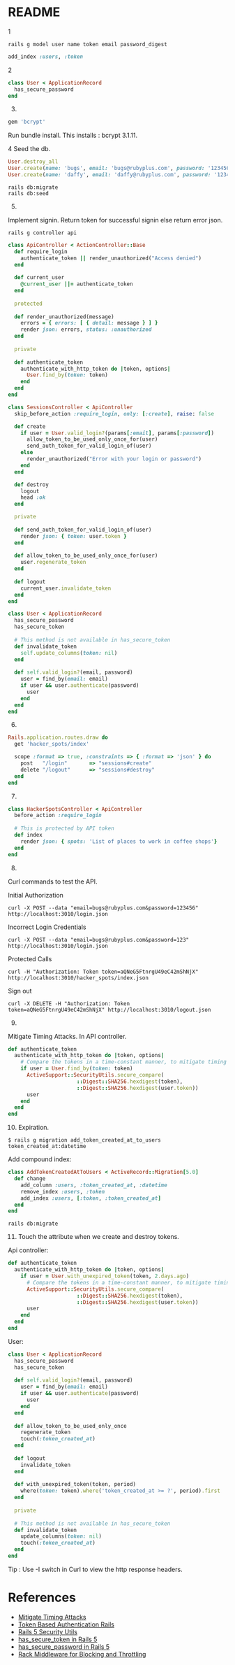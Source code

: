 # README


1
```
rails g model user name token email password_digest
```

```ruby
add_index :users, :token
```
2

```ruby
class User < ApplicationRecord
  has_secure_password
end
```

3. 

```ruby
gem 'bcrypt'
```

Run bundle install. This installs : bcrypt 3.1.11.

4
Seed the db.

```ruby
User.destroy_all
User.create(name: 'bugs', email: 'bugs@rubyplus.com', password: '123456')
User.create(name: 'daffy', email: 'daffy@rubyplus.com', password: '123456')
```

```
rails db:migrate
rails db:seed
```

5.
Implement signin. Return token for successful signin else return error json.

```
rails g controller api
```

```ruby
class ApiController < ActionController::Base
  def require_login
    authenticate_token || render_unauthorized("Access denied")
  end
      
  def current_user
    @current_user ||= authenticate_token
  end
  
  protected
  
  def render_unauthorized(message)
    errors = { errors: [ { detail: message } ] }
    render json: errors, status: :unauthorized
  end
  
  private
  
  def authenticate_token
    authenticate_with_http_token do |token, options|
      User.find_by(token: token)
    end
  end  
end
```

```ruby
class SessionsController < ApiController
  skip_before_action :require_login, only: [:create], raise: false

  def create
    if user = User.valid_login?(params[:email], params[:password])
      allow_token_to_be_used_only_once_for(user)
      send_auth_token_for_valid_login_of(user)
    else
      render_unauthorized("Error with your login or password")
    end
  end

  def destroy
    logout
    head :ok
  end

  private
  
  def send_auth_token_for_valid_login_of(user)
    render json: { token: user.token }
  end
  
  def allow_token_to_be_used_only_once_for(user)
    user.regenerate_token
  end
  
  def logout
    current_user.invalidate_token
  end
end
```

```ruby
class User < ApplicationRecord
  has_secure_password
  has_secure_token
  
  # This method is not available in has_secure_token
  def invalidate_token
    self.update_columns(token: nil)
  end
  
  def self.valid_login?(email, password)
    user = find_by(email: email)
    if user && user.authenticate(password)
      user
    end
  end
end
```

6.

```ruby
Rails.application.routes.draw do
  get 'hacker_spots/index'

  scope :format => true, :constraints => { :format => 'json' } do
    post   "/login"       => "sessions#create"
    delete "/logout"      => "sessions#destroy"
  end
end
```

7.

```ruby
class HackerSpotsController < ApiController
  before_action :require_login
  
  # This is protected by API token
  def index
    render json: { spots: 'List of places to work in coffee shops'}
  end
end
```

8.

Curl commands to test the API.

Initial Authorization
```
curl -X POST --data "email=bugs@rubyplus.com&password=123456" http://localhost:3010/login.json
```

Incorrect Login Credentials

```
curl -X POST --data "email=bugs@rubyplus.com&password=123" http://localhost:3010/login.json
```

Protected Calls

```
curl -H "Authorization: Token token=aQNeG5FtnrgU49eC42mShNjX" http://localhost:3010/hacker_spots/index.json
```
Sign out

```
curl -X DELETE -H "Authorization: Token token=aQNeG5FtnrgU49eC42mShNjX" http://localhost:3010/logout.json
```

9.
Mitigate Timing Attacks. In API controller.

```ruby
def authenticate_token
  authenticate_with_http_token do |token, options|
    # Compare the tokens in a time-constant manner, to mitigate timing attacks.
    if user = User.find_by(token: token)
      ActiveSupport::SecurityUtils.secure_compare(
                      ::Digest::SHA256.hexdigest(token),
                      ::Digest::SHA256.hexdigest(user.token))
      user
    end
  end
end  
```

10. Expiration.

```
$ rails g migration add_token_created_at_to_users token_created_at:datetime
```

Add compound index:

```ruby
class AddTokenCreatedAtToUsers < ActiveRecord::Migration[5.0]
  def change
    add_column :users, :token_created_at, :datetime
    remove_index :users, :token
    add_index :users, [:token, :token_created_at]
  end
end
```

```
rails db:migrate
```

11. Touch the attribute when we create and destroy tokens.

Api controller:

```ruby
def authenticate_token
  authenticate_with_http_token do |token, options|
    if user = User.with_unexpired_token(token, 2.days.ago)
      # Compare the tokens in a time-constant manner, to mitigate timing attacks.
      ActiveSupport::SecurityUtils.secure_compare(
                      ::Digest::SHA256.hexdigest(token),
                      ::Digest::SHA256.hexdigest(user.token))
      user
    end
  end
end  
```

User:

```ruby
class User < ApplicationRecord
  has_secure_password
  has_secure_token
    
  def self.valid_login?(email, password)
    user = find_by(email: email)
    if user && user.authenticate(password)
      user
    end
  end
  
  def allow_token_to_be_used_only_once
    regenerate_token
    touch(:token_created_at)
  end
  
  def logout
    invalidate_token
  end
  
  def with_unexpired_token(token, period)
    where(token: token).where('token_created_at >= ?', period).first
  end
  
  private
  
  # This method is not available in has_secure_token
  def invalidate_token
    update_columns(token: nil)
    touch(:token_created_at)
  end
end
```

Tip : Use -I switch in Curl to view the http response headers.

References
============

- [Mitigate Timing Attacks](http://api.rubyonrails.org/classes/ActionController/HttpAuthentication/Token.html 'Rails Token Authentication')
- [Token Based Authentication Rails](https://www.codeschool.com/blog/2014/02/03/token-based-authentication-rails/ 'Token Based Authentication Rails')
- [Rails 5 Security Utils](https://github.com/rails/rails/blob/92703a9ea5d8b96f30e0b706b801c9185ef14f0e/activesupport/lib/active_support/security_utils.rb 'Rails 5 Security Utils')
- [has_secure_token in Rails 5](http://api.rubyonrails.org/classes/ActiveRecord/SecureToken/ClassMethods.html 'has_secure_token in Rails 5')
- [has_secure_password in Rails 5](http://api.rubyonrails.org/classes/ActiveModel/SecurePassword/ClassMethods.html 'has_secure_password in Rails 5')
- [Rack Middleware for Blocking and Throttling](https://github.com/kickstarter/rack-attack 'Rack Middleware for Blocking and Throttling')